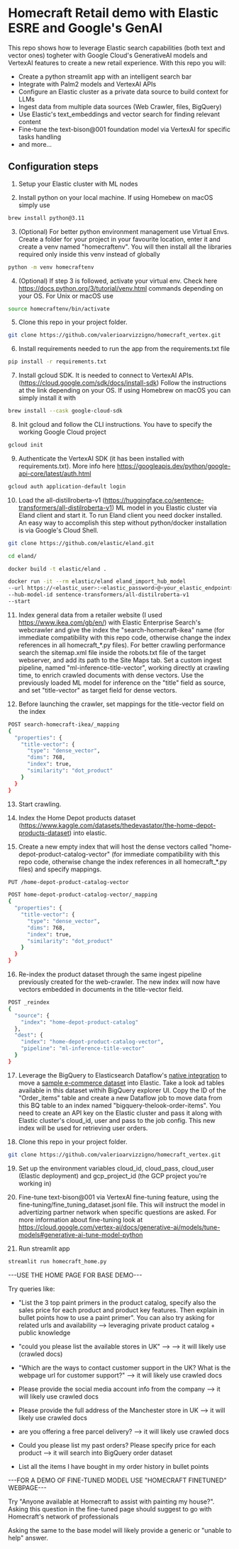 # Homecraft Retail demo with Elastic ESRE and Google's GenAI

This repo shows how to leverage Elastic search capabilities (both text and vector ones) togheter with Google Cloud's GenerativeAI models and VertexAI features to create a new retail experience. With this repo you will:

- Create a python streamlit app with an intelligent search bar
- Integrate with Palm2 models and VertexAI APIs
- Configure an Elastic cluster as a private data source to build context for LLMs
- Ingest data from multiple data sources (Web Crawler, files, BigQuery)
- Use Elastic's text_embeddings and vector search for finding relevant content
- Fine-tune the text-bison@001 foundation model via VertexAI for specific tasks handling
- and more...

## Configuration steps

1. Setup your Elastic cluster with ML nodes

2. Install python on your local machine. If using Homebew on macOS simply use

```bash
brew install python@3.11  
```

3. (Optional) For better python environment management use Virtual Envs. Create a folder for your project in your favourite location, enter it and create a venv named "homecraftenv". You will then install all the libraries required only inside this venv instead of globally

```bash
python -m venv homecraftenv
```

4. (Optional) If step 3 is followed, activate your virtual env. Check here https://docs.python.org/3/tutorial/venv.html commands depending on your OS. For Unix or macOS use

```bash
source homecraftenv/bin/activate
```

5. Clone this repo in your project folder.

```bash
git clone https://github.com/valerioarvizzigno/homecraft_vertex.git
```

6. Install requirements needed to run the app from the requirements.txt file

```bash
pip install -r requirements.txt 
```

7. Install gcloud SDK. It is needed to connect to VertexAI APIs. (https://cloud.google.com/sdk/docs/install-sdk)
   Follow the instructions at the link depending on your OS. If using Homebrew on macOS you can simply install it with

 ```bash
brew install --cask google-cloud-sdk
```  

8. Init gcloud and follow the CLI instructions. You have to specify the working Google Cloud project

 ```bash
gcloud init
```  

9. Authenticate the VertexAI SDK (it has been installed with requirements.txt). More info here https://googleapis.dev/python/google-api-core/latest/auth.html

 ```bash
gcloud auth application-default login
```  

10. Load the all-distillroberta-v1 (https://huggingface.co/sentence-transformers/all-distilroberta-v1) ML model in you Elastic cluster via Eland client and start it. To run Eland client you need docker installed. An easy way to accomplish this step without python/docker installation is via Google's Cloud Shell.

 ```bash
git clone https://github.com/elastic/eland.git

cd eland/

docker build -t elastic/eland .

docker run -it --rm elastic/eland eland_import_hub_model 
--url https://<elastic_user>:<elastic_password>@<your_elastic_endpoint>:9243/ 
--hub-model-id sentence-transformers/all-distilroberta-v1 
--start
 ```

11. Index  general data from a retailer website (I used https://www.ikea.com/gb/en/) with Elastic Enterprise Search's webcrawler and give the index the "search-homecraft-ikea" name (for immediate compatibility with this repo code, otherwise change the index references in all homecraft_*.py files). For better crawling performance search the sitemap.xml file inside the robots.txt file of the target webserver, and add its path to the Site Maps tab. Set a custom ingest pipeline, named "ml-inference-title-vector", working directly at crawling time, to enrich crawled documents with dense vectors. Use the previously loaded ML model for inference on the "title" field as source, and set "title-vector" as target field for dense vectors.

12. Before launching the crawler, set mappings for the title-vector field on the index

```bash
POST search-homecraft-ikea/_mapping
{
  "properties": {
    "title-vector": {
      "type": "dense_vector",
      "dims": 768,
      "index": true,
      "similarity": "dot_product"
    }
  }
}
```

13. Start crawling.

14. Index the Home Depot products dataset (https://www.kaggle.com/datasets/thedevastator/the-home-depot-products-dataset) into elastic.

15. Create a new empty index that will host the dense vectors called "home-depot-product-catalog-vector" (for immediate compatibility with this repo code, otherwise change the index references in all homecraft_*.py files) and specify mappings.

```bash
PUT /home-depot-product-catalog-vector 

POST home-depot-product-catalog-vector/_mapping
{
  "properties": {
    "title-vector": {
      "type": "dense_vector",
      "dims": 768,
      "index": true,
      "similarity": "dot_product"
    }
  }
}
```

16. Re-index the product dataset through the same ingest pipeline previously created for the web-crawler. The new index will now have vectors embedded in documents in the title-vector field.

```bash
POST _reindex
{
  "source": {
    "index": "home-depot-product-catalog"
  },
  "dest": {
    "index": "home-depot-product-catalog-vector",
    "pipeline": "ml-inference-title-vector"
  }
}
```

17. Leverage the BigQuery to Elasticsearch Dataflow's [native integration](https://www.elastic.co/blog/ingest-data-directly-from-google-bigquery-into-elastic-using-google-dataflow) to move a [sample e-commerce dataset](https://console.cloud.google.com/marketplace/product/bigquery-public-data/thelook-ecommerce?project=elastic-sa) into Elastic. Take a look ad tables available in this dataset withih BigQuery explorer UI. Copy the ID of the "Order_items" table and create a new Dataflow job to move data from this BQ table to an index named "bigquery-thelook-order-items". You need to create an API key on the Elastic cluster and pass it along with Elastic cluster's cloud_id, user and pass to the job config. This new index will be used for retrieving user orders.

18. Clone this repo in your project folder.

```bash
git clone https://github.com/valerioarvizzigno/homecraft_vertex.git
```

19. Set up the environment variables cloud_id, cloud_pass, cloud_user (Elastic deployment) and gcp_project_id (the GCP project you're working in)

20. Fine-tune text-bison@001 via VertexAI fine-tuning feature, using the fine-tuning/fine_tuning_dataset.jsonl file. This will instruct the model in advertizing partner network when specific questions are asked. For more information about fine-tuning look at https://cloud.google.com/vertex-ai/docs/generative-ai/models/tune-models#generative-ai-tune-model-python

21. Run streamlit app

 ```bash
streamlit run homecraft_home.py
```  



---USE THE HOME PAGE FOR BASE DEMO---

Try queries like: 

- "List the 3 top paint primers in the product catalog, specify also the sales price for each product and product key features. Then explain in bullet points how to use a paint primer".
You can also try asking for related urls and availability --> leveraging private product catalog + public knowledge

- "could you please list the available stores in UK" --> --> it will likely use (crawled docs)

- "Which are the ways to contact customer support in the UK? What is the webpage url for customer support?" --> it will likely use crawled docs

- Please provide the social media account info from the company --> it will likely use crawled docs

- Please provide the full address of the Manchester store in UK --> it will likely use crawled docs

- are you offering a free parcel delivery? --> it will likely use crawled docs

- Could you please list my past orders? Please specify price for each product --> it will search into BigQuery order dataset

- List all the items I have bought in my order history in bullet points


---FOR A DEMO OF FINE-TUNED MODEL USE "HOMECRAFT FINETUNED" WEBPAGE---

Try "Anyone available at Homecraft to assist with painting my house?".
Asking this question in the fine-tuned page should suggest to go with Homecraft's network of professionals

Asking the same to the base model will likely provide a generic or "unable to help" answer.


